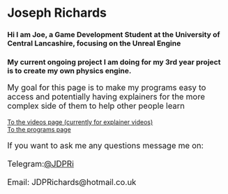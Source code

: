 <html>
	<head>
		<link rel="icon" href="favicon.ico" type="image/x-icon"/>
	</head>
</html>


# Joseph Richards

### Hi I am Joe, a Game Development Student at the University of Central Lancashire, focusing on the Unreal Engine
### My current ongoing project I am doing for my 3rd year project is to create my own physics engine.

<p style="font-size:18px">
    My goal for this page is to make my programs easy to access and potentially having explainers for the more complex side of them to help other people learn
</p>

[To the videos page (currently for explainer videos)](Videos.md)<br>
[To the programs page](Programs.md)<br>


<p style="font-size:18px">
    If you want to ask me any questions message me on:<br><br>
    Telegram:<a href="https://t.me/JDPRi">@JDPRi</a> 
    <br><br>
    Email: JDPRichards@hotmail.co.uk
</p>
